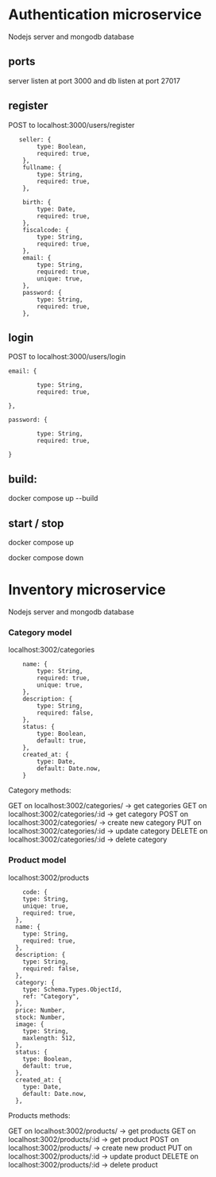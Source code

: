 # Authentication microservice
Nodejs server and mongodb database

## ports
server listen at port 3000 and db listen at port 27017

## register 
POST to localhost:3000/users/register
```
   seller: {
        type: Boolean,
        required: true,
    },
    fullname: {
        type: String,
        required: true,
    },

    birth: {
        type: Date,
        required: true,
    },
    fiscalcode: {
        type: String,
        required: true,
    },
    email: {
        type: String,
        required: true,
        unique: true,
    },
    password: {
        type: String,
        required: true,
    },
```
## login 
POST to localhost:3000/users/login
```
email: {
        
        type: String,
        required: true,
        
},

password: {
        
        type: String,
        required: true,
        
}
```
## build:
docker compose up --build

## start / stop
docker compose up

docker compose down

# Inventory microservice
Nodejs server and mongodb database

### Category model
localhost:3002/categories
```
    name: {
        type: String,
        required: true,
        unique: true,
    },
    description: {
        type: String,
        required: false,
    },
    status: {
        type: Boolean,
        default: true,
    },
    created_at: {
        type: Date,
        default: Date.now,
    }
```

Category methods:

GET on localhost:3002/categories/ -> get categories
GET on localhost:3002/categories/:id -> get category
POST on localhost:3002/categories/ -> create new category
PUT on localhost:3002/categories/:id -> update category
DELETE on localhost:3002/categories/:id -> delete category


### Product model
localhost:3002/products
```
    code: {
    type: String,
    unique: true,
    required: true,
  },
  name: {
    type: String,
    required: true,
  },
  description: {
    type: String,
    required: false,
  },
  category: {
    type: Schema.Types.ObjectId,
    ref: "Category",
  },
  price: Number,
  stock: Number,
  image: {
    type: String,
    maxlength: 512,
  },
  status: {
    type: Boolean,
    default: true,
  },
  created_at: {
    type: Date,
    default: Date.now,
  },
```
Products methods:


GET on localhost:3002/products/ -> get products
GET on localhost:3002/products/:id -> get product
POST on localhost:3002/products/ -> create new product
PUT on localhost:3002/products/:id -> update product
DELETE on localhost:3002/products/:id -> delete product

